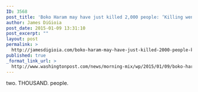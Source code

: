 ```yaml
---
ID: 3568
post_title: 'Boko Haram may have just killed 2,000 people: ‘Killing went on and on and on’'
author: James DiGioia
post_date: 2015-01-09 13:31:10
post_excerpt: ""
layout: post
permalink: >
  http://jamesdigioia.com/boko-haram-may-have-just-killed-2000-people-killing-went-on-and-on-and-on/
published: true
_format_link_url: >
  http://www.washingtonpost.com/news/morning-mix/wp/2015/01/09/boko-haram-may-have-killed-2000-people-in-one-attack/
---
```

two. THOUSAND. people.